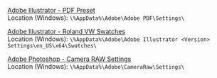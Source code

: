 [Adobe Illustrator - PDF Preset](adobe-illustrator-pdf)<br>
Location (Windows): ```\%AppData%\Adobe\Adobe PDF\Settings\```

[Adobe Illustrator - Roland VW Swatches](adobe-illustrator-roland)<br>
Location (Windows): ```\%AppData%\Adobe\Adobe Illustrator <Version> Settings\en_US\x64\Swatches\```

[Adobe Photoshop - Camera RAW Settings](adobe-photoshop-acr)<br>
Location (Windows): ```\%AppData%\Adobe\CameraRaw\Settings\```